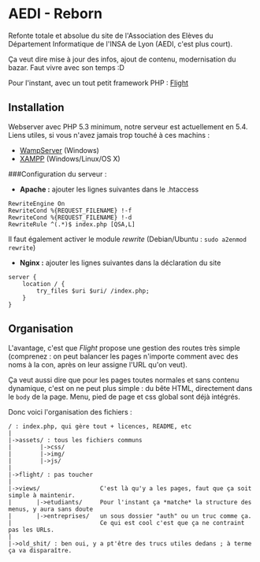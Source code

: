 # AEDI - Reborn

Refonte totale et absolue du site de l'Association des Elèves du Département Informatique de l'INSA de Lyon (AEDI, c'est plus court).

Ça veut dire mise à jour des infos, ajout de contenu, modernisation du bazar. Faut vivre avec son temps :D

Pour l'instant, avec un tout petit framework PHP : [Flight](http://flightphp.com/learn)

## Installation

Webserver avec PHP 5.3 minimum, notre serveur est actuellement en 5.4.  
Liens utiles, si vous n'avez jamais trop touché à ces machins : 
 - [WampServer](http://www.wampserver.com/) (Windows)
 - [XAMPP](https://www.apachefriends.org/index.html) (Windows/Linux/OS X)


###Configuration du serveur :

 - **Apache :** ajouter les lignes suivantes dans le .htaccess
```
RewriteEngine On
RewriteCond %{REQUEST_FILENAME} !-f
RewriteCond %{REQUEST_FILENAME} !-d
RewriteRule ^(.*)$ index.php [QSA,L]
```
Il faut également activer le module *rewrite* (Debian/Ubuntu : `sudo a2enmod rewrite`)

 - **Nginx :** ajouter les lignes suivantes dans la déclaration du site
```
server {
    location / {
        try_files $uri $uri/ /index.php;
    }
}
```

## Organisation

L'avantage, c'est que *Flight* propose une gestion des routes très simple (comprenez : on peut balancer les pages n'importe comment avec des noms à la con, après on leur assigne l'URL qu'on veut). 

Ça veut aussi dire que pour les pages toutes normales et sans contenu dynamique, c'est on ne peut plus simple : du bête HTML, directement dans le `body` de la page. Menu, pied de page et css global sont déjà intégrés.

Donc voici l'organisation des fichiers :
```
/ : index.php, qui gère tout + licences, README, etc
|
|->assets/ : tous les fichiers communs
|        |->css/
|        |->img/
|        |->js/
|
|->flight/ : pas toucher
|
|->views/                 C'est là qu'y a les pages, faut que ça soit simple à maintenir. 
|       |->etudiants/     Pour l'instant ça *matche* la structure des menus, y aura sans doute
|       |->entreprises/   un sous dossier "auth" ou un truc comme ça. 
|                         Ce qui est cool c'est que ça ne contraint pas les URLs.
|
|->old_shit/ : ben oui, y a pt'être des trucs utiles dedans ; à terme ça va disparaître.
```
